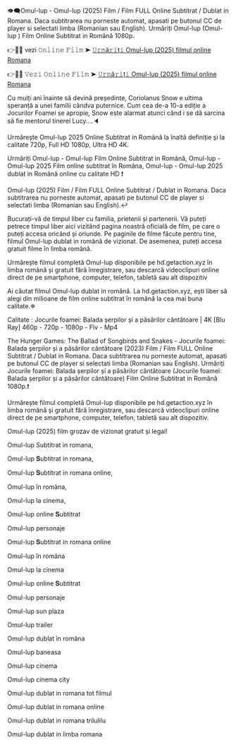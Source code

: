 👁‍🗨Omul-lup - Omul-lup (2025) Film / Film FULL Online Subtitrat / Dublat in Romana. Daca subtitrarea nu porneste automat, apasati pe butonul CC de player si selectati limba (Romanian sau English). Urmăriți Omul-lup (Omul-lup ) Film Online Subtitrat in Română 1080p.

👉📌✅ vezi 𝙾𝚗𝚕𝚒𝚗𝚎 𝙵𝚒𝚕𝚖 ➤ [𝚄𝚛𝚖ă𝚛𝚒ț𝚒 Omul-lup (2025) filmul online Romana](https://t.co/ILRG38LUcC)

👉📌✅ 𝚅𝚎𝚣𝚒 𝙾𝚗𝚕𝚒𝚗𝚎 𝙵𝚒𝚕𝚖 ➤ [𝚄𝚛𝚖ă𝚛𝚒ț𝚒 Omul-lup (2025) filmul online Romana](https://t.co/ILRG38LUcC)

Cu mulți ani înainte să devină președinte, Coriolanus Snow e ultima speranță a unei familii cândva puternice. Cum cea de-a 10-a ediție a Jocurilor Foamei se apropie, Snow este alarmat atunci când i se dă sarcina să fie mentorul tinerei Lucy....🔈

Urmărește Omul-lup 2025 Online Subtitrat in Română la înaltă definiție și la calitate 720p, Full HD 1080p, Ultra HD 4K.

Urmăriți Omul-lup - Omul-lup Film Online Subtitrat in Română, Omul-lup - Omul-lup 2025 Film online subtitrat în Româna, Omul-lup - Omul-lup 2025 dublat in Română online cu calitate HD️ ❗️

Omul-lup (2025) Film / Film FULL Online Subtitrat / Dublat in Romana. Daca subtitrarea nu porneste automat, apasati pe butonul CC de player si selectati limba (Romanian sau English).↩️

Bucurați-vă de timpul liber cu familia, prietenii și partenerii. Vă puteți petrece timpul liber aici vizitând pagina noastră oficială de film, pe care o puteți accesa oricând și oriunde. Pe paginile de filme făcute pentru tine, filmul Omul-lup dublat in română de vizionat. De asemenea, puteți accesa gratuit filme în limba română.

Urmărește filmul completă Omul-lup disponibile pe hd.getaction.xyz în limba română și gratuit fără înregistrare, sau descarcă videoclipuri online direct de pe smartphone, computer, telefon, tabletă sau alt dispozitiv 

Ai căutat filmul Omul-lup dublat in română. La hd.getaction.xyz, ești liber să alegi din milioane de film online subtitrat în română la cea mai buna calitate.✵

Calitate : Jocurile foamei: Balada șerpilor și a păsărilor cântătoare | 4K [Blu Ray] 460p - 720p - 1080p - Flv - Mp4

The Hunger Games: The Ballad of Songbirds and Snakes - Jocurile foamei: Balada șerpilor și a păsărilor cântătoare (2023) Film / Film FULL Online Subtitrat / Dublat in Romana. Daca subtitrarea nu porneste automat, apasati pe butonul CC de player si selectati limba (Romanian sau English). Urmăriți Jocurile foamei: Balada șerpilor și a păsărilor cântătoare (Jocurile foamei: Balada șerpilor și a păsărilor cântătoare) Film Online Subtitrat in Română 1080p.❗️

Urmărește filmul completă Omul-lup disponibile pe hd.getaction.xyz în limba română și gratuit fără înregistrare, sau descarcă videoclipuri online direct de pe smartphone, computer, telefon, tabletă sau alt dispozitiv.

Omul-lup (2025) film grozav de vizionat gratuit și legal!

Omul-lup Subtitrat in romana,

Omul-lup 𝐒ubtitrat in romana,

Omul-lup 𝐒ubtitrat in romana online,

Omul-lup în româna,

Omul-lup la cinema,

Omul-lup online 𝐒ubtitrat

Omul-lup personaje

Omul-lup 𝐒ubtitrat in romana online

Omul-lup în româna

Omul-lup la cinema

Omul-lup online 𝐒ubtitrat

Omul-lup personaje

Omul-lup sun plaza

Omul-lup trailer

Omul-lup dublat în româna

Omul-lup baneasa

Omul-lup cinema

Omul-lup cinema city

Omul-lup dublat in romana tot filmul

Omul-lup dublat in romana online

Omul-lup dublat in romana trilulilu

Omul-lup dublat in limba romana

